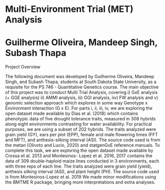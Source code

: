 # Multi-Environment Trial (MET) Analysis
# Guilherme Oliveira, Mandeep Singh, Subash Thapa

Project Overview

The following document was developed by Guilherme Oliveira, Mandeep Singh, and Subash Thapa, students at
South Dakota State University, as a requisite for the PS 746 - Quantitative Genetics course.
The main objective of this project was to conduct Multi Trial Analysis, covering i) GxE analysis (+ GGE
analysis) ii) AMMI analysis, iii) GGI analysis, iiv) FW analysis and v) genomic selection approach which
explores in some way Genotype x Environment interaction (G x E).
For parts i, ii, iii, iv, we are exploring the open dataset made available by Dias et al. (2018) which
contains phenotypic data of five drought tolerance traits, measured in 308 hybrids along eight environments
contrasting for water availability. For practical purposes, we are using a subset of 202 hybrids. The traits
analyzed were grain yield (GY), ears per plot (EPP), female and male flowering times (FFT and MFT),
and anthesis-silking interval (ASI). The source code used is from the metan (Olivoto and Lucio, 2020) and
statgenGxE reference manuals.
To complete this task, we are exploring the open dataset made available by Crossa et al. 2013 and Montesinos-
Lopez et al. 2016, 2017 contains the data of 309 double-haploid maize lines conducted in 3 environments, each with three reps of each line. The traits analyzed were grain yield (yield), anthesis silking
interval (ASI), and plant height (PH). The source code used is from Montesinos-Lopez et al. 2019
We made minor modifications using the BMTME R package, bringing more interpretations
and extra analyses.
